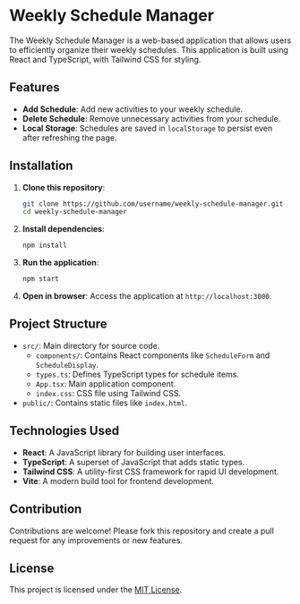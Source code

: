 # Weekly Schedule Manager

The Weekly Schedule Manager is a web-based application that allows users to efficiently organize their weekly schedules. This application is built using React and TypeScript, with Tailwind CSS for styling.

## Features

- **Add Schedule**: Add new activities to your weekly schedule.
- **Delete Schedule**: Remove unnecessary activities from your schedule.
- **Local Storage**: Schedules are saved in `localStorage` to persist even after refreshing the page.

## Installation

1. **Clone this repository**:

   ```bash
   git clone https://github.com/username/weekly-schedule-manager.git
   cd weekly-schedule-manager
   ```
2. **Install dependencies**:

   ```bash
   npm install
   ```
3. **Run the application**:

   ```bash
   npm start
   ```
4. **Open in browser**:
   Access the application at `http://localhost:3000`.

## Project Structure

- `src/`: Main directory for source code.
  - `components/`: Contains React components like `ScheduleForm` and `ScheduleDisplay`.
  - `types.ts`: Defines TypeScript types for schedule items.
  - `App.tsx`: Main application component.
  - `index.css`: CSS file using Tailwind CSS.
- `public/`: Contains static files like `index.html`.

## Technologies Used

- **React**: A JavaScript library for building user interfaces.
- **TypeScript**: A superset of JavaScript that adds static types.
- **Tailwind CSS**: A utility-first CSS framework for rapid UI development.
- **Vite**: A modern build tool for frontend development.

## Contribution

Contributions are welcome! Please fork this repository and create a pull request for any improvements or new features.

## License

This project is licensed under the [MIT License](LICENSE).
